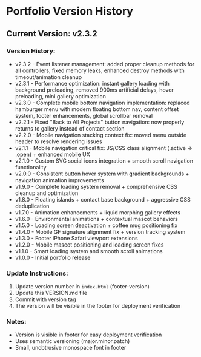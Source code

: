 # Portfolio Version History

## Current Version: v2.3.2

### Version History:
- v2.3.2 - Event listener management: added proper cleanup methods for all controllers, fixed memory leaks, enhanced destroy methods with timeout/animation cleanup
- v2.3.1 - Performance optimization: instant gallery loading with background preloading, removed 900ms artificial delays, hover preloading, mini gallery optimization
- v2.3.0 - Complete mobile bottom navigation implementation: replaced hamburger menu with modern floating bottom nav, content offset system, footer enhancements, global scrollbar removal
- v2.2.1 - Fixed "Back to All Projects" button navigation: now properly returns to gallery instead of contact section
- v2.2.0 - Mobile navigation stacking context fix: moved menu outside header to resolve rendering issues
- v2.1.1 - Mobile navigation critical fix: JS/CSS class alignment (.active → .open) + enhanced mobile UX
- v2.1.0 - Custom SVG social icons integration + smooth scroll navigation functionality
- v2.0.0 - Consistent button hover system with gradient backgrounds + navigation animation improvements
- v1.9.0 - Complete loading system removal + comprehensive CSS cleanup and optimization
- v1.8.0 - Floating islands + contact base background + aggressive CSS deduplication  
- v1.7.0 - Animation enhancements + liquid morphing gallery effects
- v1.6.0 - Environmental animations + contextual mascot behaviors
- v1.5.0 - Loading screen deactivation + coffee mug positioning fix
- v1.4.0 - Mobile GF signature alignment fix + version tracking system
- v1.3.0 - Footer iPhone Safari viewport extensions
- v1.2.0 - Mobile mascot positioning and loading screen fixes
- v1.1.0 - Smart loading system and smooth scroll animations
- v1.0.0 - Initial portfolio release

### Update Instructions:
1. Update version number in `index.html` (footer-version)
2. Update this VERSION.md file
3. Commit with version tag
4. The version will be visible in the footer for deployment verification

### Notes:
- Version is visible in footer for easy deployment verification
- Uses semantic versioning (major.minor.patch)
- Small, unobtrusive monospace font in footer
